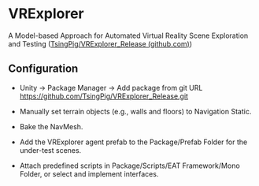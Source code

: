 # VRExplorer

 A Model-based Approach for Automated Virtual Reality Scene Exploration and Testing ([TsingPig/VRExplorer_Release (github.com)](https://github.com/TsingPig/VRExplorer_Release))

## Configuration

- Unity → Package Manager → Add package from git URL https://github.com/TsingPig/VRExplorer_Release.git

- Manually set terrain objects (e.g., walls and floors) to Navigation Static.
- Bake the NavMesh.
- Add the VRExplorer agent prefab to the Package/Prefab Folder for the under-test scenes.
- Attach predefined scripts in Package/Scripts/EAT Framework/Mono Folder, or select and implement interfaces. 
